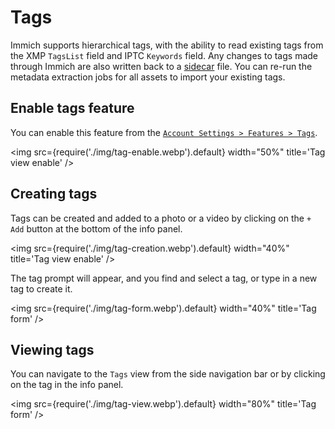 # Tags

Immich supports hierarchical tags, with the ability to read existing tags from the XMP `TagsList` field and IPTC `Keywords` field. Any changes to tags made through Immich are also written back to a [sidecar](/features/xmp-sidecars) file. You can re-run the metadata extraction jobs for all assets to import your existing tags.

## Enable tags feature

You can enable this feature from the [`Account Settings > Features > Tags`](https://my.immich.app/user-settings?isOpen=feature+tags).

<img src={require('./img/tag-enable.webp').default} width="50%" title='Tag view enable' />

## Creating tags

Tags can be created and added to a photo or a video by clicking on the `+ Add` button at the bottom of the info panel.

<img src={require('./img/tag-creation.webp').default} width="40%" title='Tag view enable' />

The tag prompt will appear, and you find and select a tag, or type in a new tag to create it.

<img src={require('./img/tag-form.webp').default} width="40%" title='Tag form' />

## Viewing tags

You can navigate to the `Tags` view from the side navigation bar or by clicking on the tag in the info panel.

<img src={require('./img/tag-view.webp').default} width="80%" title='Tag form' />
